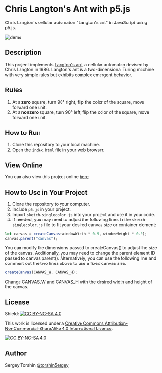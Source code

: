# Chris Langton's Ant with p5.js

Chris Langton's cellular automaton "Langton's ant" in JavaScript using p5.js.

![demo](assets/multicolor-demo.gif)

## Description
This project implements [Langton's ant](https://en.wikipedia.org/wiki/Langton's_ant), a cellular automaton devised by Chris Langton in 1986. Langton's ant is a two-dimensional Turing machine with very simple rules but exhibits complex emergent behavior.

## Rules

1. At a **zero** square, turn 90° right, flip the color of the square, move forward one unit.
2. At a **nonzero** square, turn 90° left, flip the color of the square, move forward one unit.

## How to Run

1. Clone this repository to your local machine.
2. Open the `index.html` file in your web browser.

## View Online

You can also view this project online [here](https://editor.p5js.org/torshin5ergey/full/E5ZIZMqEi)

## How to Use in Your Project

1. Clone the repository to your computer.
2. Include `p5.js` in your project.
3. Import `sketch-singlecolor.js` into your project and use it in your code.
4. If needed, you may need to adjust the following lines in the `sketch-singlecolor.js` file to fit your desired canvas size or container element:
```javascript
let canvas = createCanvas(windowWidth * 0.9, windowHeight * 0.9);
canvas.parent("canvas");
```
You can modify the dimensions passed to createCanvas() to adjust the size of the canvas. Additionally, you may need to change the parent element ID passed to canvas.parent().
Alternatively, you can use the following line and comment out the two lines above to use a fixed canvas size:
```javascript
createCanvas(CANVAS_W, CANVAS_H);
```
Change CANVAS_W and CANVAS_H with the desired width and height of the canvas.

## License

Shield: [![CC BY-NC-SA 4.0][cc-by-nc-sa-shield]][cc-by-nc-sa]

This work is licensed under a
[Creative Commons Attribution-NonCommercial-ShareAlike 4.0 International License][cc-by-nc-sa].

[![CC BY-NC-SA 4.0][cc-by-nc-sa-image]][cc-by-nc-sa]

[cc-by-nc-sa]: http://creativecommons.org/licenses/by-nc-sa/4.0/
[cc-by-nc-sa-image]: https://licensebuttons.net/l/by-nc-sa/4.0/88x31.png
[cc-by-nc-sa-shield]: https://img.shields.io/badge/License-CC%20BY--NC--SA%204.0-lightgrey.svg

## Author

Sergey Torshin [@torshin5ergey](https://github.com/torshin5ergey)
